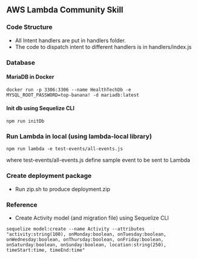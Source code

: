 ## AWS Lambda Community Skill

### Code Structure

- All Intent handlers are put in handlers folder. 
- The code to dispatch intent to different handlers is in handlers/index.js

### Database
#### MariaDB in Docker

```
docker run -p 3306:3306 --name HealthTechDb -e MYSQL_ROOT_PASSWORD=top-banana! -d mariadb:latest
```

#### Init db using Sequelize CLI

```
npm run initDb
```

### Run Lambda in local (using lambda-local library)

```
npm run lambda -e test-events/all-events.js
```
where test-events/all-events.js define sample event to be sent to Lambda

### Create deployment package

- Run zip.sh to produce deployment.zip

### Reference

- Create Activity model (and migration file) using Sequelize CLI
```
sequelize model:create --name Activity --attributes "activity:string(100), onMonday:boolean, onTuesday:boolean, onWednesday:boolean, onThursday:boolean, onFriday:boolean, onSaturday:boolean, onSunday:boolean, location:string(250), timeStart:time, timeEnd:time"
```